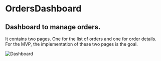 # OrdersDashboard

## Dashboard to manage orders.

It contains two pages. One for the list of orders and one for order details. 
For the MVP, the implementation of these two pages is the goal. 

![Dashboard](https://user-images.githubusercontent.com/65773848/232928259-c80f36fc-c69f-4bd9-9c37-11be54c2b6fe.png)
